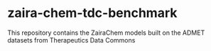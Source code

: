 # zaira-chem-tdc-benchmark
This repository contains the ZairaChem models built on the ADMET datasets from Therapeutics Data Commons
